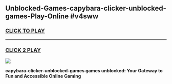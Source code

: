 
## Unblocked-Games-capybara-clicker-unblocked-games-Play-Online #v4sww
<h3>
<a href="https://news.freeplayer.one?title=capybara-clicker-unblocked-games&ref=3">CLICK TO PLAY</a></h3>
<hr>

<h3>
<a href="https://news.freeplayer.one?title=capybara-clicker-unblocked-games&ref=3">CLICK 2 PLAY</a>
  
</h3>

<a href="https://news.freeplayer.one?title=capybara-clicker-unblocked-games&ref=3"><img src="https://clearcache.store/games.png"></a>


**capybara-clicker-unblocked-games games unblocked: Your Gateway to Fun and Accessible Online Gaming**
